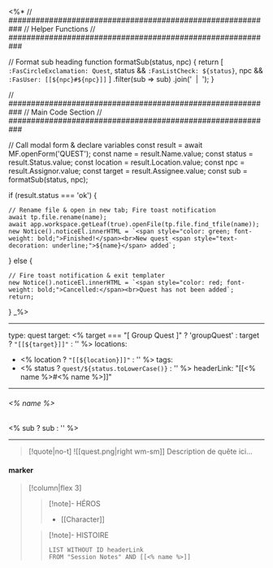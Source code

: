 <%*
// ###########################################################
//                       Helper Functions
// ###########################################################

// Format sub heading
function formatSub(status, npc) {
  return [
    `:FasCircleExclamation: Quest`,
    status && `:FasListCheck: ${status}`,
    npc && `:FasUser: [[${npc}#${npc}]]`
  ]
  .filter(sub => sub)
  .join('&nbsp;&nbsp;|&nbsp;&nbsp;');
}

// ###########################################################
//                        Main Code Section
// ###########################################################

// Call modal form & declare variables
const result = await MF.openForm('QUEST');
const name = result.Name.value;
const status = result.Status.value;
const location = result.Location.value;
const npc = result.Assignor.value;
const target = result.Assignee.value;
const sub = formatSub(status, npc);

if (result.status === 'ok') {

    // Rename file & open in new tab; Fire toast notification
    await tp.file.rename(name);
    await app.workspace.getLeaf(true).openFile(tp.file.find_tfile(name));
    new Notice().noticeEl.innerHTML = `<span style="color: green; font-weight: bold;">Finished!</span><br>New quest <span style="text-decoration: underline;">${name}</span> added`;

} else {

    // Fire toast notification & exit templater
    new Notice().noticeEl.innerHTML = `<span style="color: red; font-weight: bold;">Cancelled:</span><br>Quest has not been added`;
    return;
}
_%>

---
type: quest
target: <% target === "[ Group Quest ]" ? 'groupQuest' : target ? `"[[${target}]]"` : '' %>
locations:
 - <% location ? `"[[${location}]]"` : ''  %>
tags:
 - <% status ? `quest/${status.toLowerCase()}` : '' %>
headerLink: "[[<% name %>#<% name %>]]"
---
###### <% name %>
<span class="sub2"><% sub ? sub : '' %></span>
___

> [!quote|no-t]
>![[quest.png|right wm-sm]] Description de quête ici...

#### marker
> [!column|flex 3]
> >[!note]- HÉROS
> >- [[Character]]
> 
>>[!note]- HISTOIRE
>>```dataview
>>LIST WITHOUT ID headerLink
>>FROM "Session Notes" AND [[<% name %>]]

